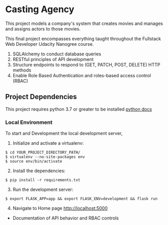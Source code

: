 # Casting Agency
This project models a company's system that creates movies and manages and assigns actors to those movies. 

This final project encompasses everything taught throughout the Fullstack Web Developer Udacity Nanogree course. 
1) SQLAlchemy to conduct database queries
2) RESTful principles of API development
3) Structure endpoints to respond to (GET, PATCH, POST, DELETE) HTTP methods
4) Enable Role Based Authentication and roles-based access control (RBAC)



## Project Dependencies
This project requires python 3.7 or greater to be installed [python docs](https://wiki.python.org/moin/BeginnersGuide/Download)


### Local Environment
To start and Development the local development server,

1. Initialize and activate a virtualenv:
  ```
  $ cd YOUR_PROJECT_DIRECTORY_PATH/
  $ virtualenv --no-site-packages env
  $ source env/bin/activate
  ```

2. Install the dependencies:
  ```
  $ pip install -r requirements.txt
  ```

3. Run the development server:
  ```
  $ export FLASK_APP=app && export FLASK_ENV=development && flask run
  ```

4. Navigate to Home page [http://localhost:5000](http://localhost:5000)



* Documentation of API behavior and RBAC controls
